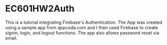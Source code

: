 # EC601HW2Auth
This is a tutorial integrating Firebase's Authentication.
The App was created using a sample app from appcoda.com and I then used Firebase to create signin, login, and logout functions.
The app also allows password reset via email.
